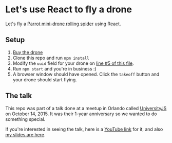 # Let's use React to fly a drone

Let's fly a [Parrot mini-drone rolling spider](http://www.parrot.com/products/rolling-spider/) using React.

## Setup

1. [Buy the drone](http://www.amazon.com/gp/product/B00KZM53NC)
2. Clone this repo and run `npm install`
3. Modify the `uuid` field for your drone on [line #5 of this file](https://github.com/sergiocruz/universityjs-react-drone/blob/master/server/drone/index.js#L5).
5. Run `npm start` and you're in business :)
6. A browser window should have opened. Click the `takeoff` button and your drone should start flying.


## The talk

This repo was part of a talk done at a meetup in Orlando called [UniversityJS](http://www.meetup.com/University-JavaScript/events/225262781/) on October 14, 2015. It was their 1-year anniversary so we wanted to do something special.

If you're interested in seeing the talk, here is a [YouTube link]( https://youtu.be/NmgPd2G3tRw?t=47m5s) for it, and also [my slides are here](http://slides.com/hashtagserg/flying-a-drone-with-javascript).
